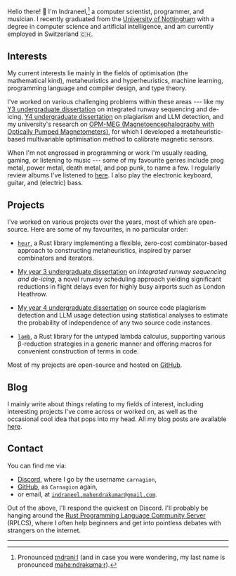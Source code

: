 Hello there! :wave: I'm Indraneel,[^pronounciation] a computer scientist, programmer, and musician. I recently graduated from the [University of Nottingham](https://www.nottingham.ac.uk/) with a degree in computer science and artificial intelligence, and am currently employed in Switzerland 🇨🇭.

## Interests

My current interests lie mainly in the fields of optimisation (the mathematical kind), metaheuristics and hyperheuristics, machine learning, programming language and compiler design, and type theory.

I've worked on various challenging problems within these areas --- like my [Y3 undergraduate dissertation](https://github.com/Carnagion/dissertation) on integrated runway sequencing and de-icing, [Y4 undergraduate dissertation](https://github.com/Carnagion/plagiarism-detection) on plagiarism and LLM detection, and my university's research on [OPM-MEG (Magnetoencephalography with Optically Pumped Magnetometers)](https://www.nottingham.ac.uk/research/groups/spmic/research/meg-and-opm.aspx), for which I developed a metaheuristic-based multivariable optimisation method to calibrate magnetic sensors.

When I'm not engrossed in programming or work I'm usually reading, gaming, or listening to music --- some of my favourite genres include prog metal, power metal, death metal, and pop punk, to name a few. I regularly review albums I've listened to [here](/reviews). I also play the electronic keyboard, guitar, and (electric) bass.

## Projects

I've worked on various projects over the years, most of which are open-source. Here are some of my favourites, in no particular order:

- [`heur`](https://github.com/Carnagion/heur), a Rust library implementing a flexible, zero-cost combinator-based approach to constructing metaheuristics, inspired by parser combinators and iterators.

- [My year 3 undergraduate dissertation](https://github.com/Carnagion/dissertation) on *integrated runway sequencing and de-icing*, a novel runway scheduling approach yielding significant reductions in flight delays even for highly busy airports such as London Heathrow.

- [My year 4 undergraduate dissertation](https://github.com/Carnagion/plagiarism-detection) on source code plagiarism detection and LLM usage detection using statistical analyses to estimate the probability of independence of any two source code instances.

- [`lamb`](https://github.com/Carnagion/lamb), a Rust library for the untyped lambda calculus, supporting various β-reduction strategies in a generic manner and offering macros for convenient construction of terms in code.

Most of my projects are open-source and hosted on [GitHub](https://github.com/Carnagion).

## Blog

I mainly write about things relating to my fields of interest, including interesting projects I've come across or worked on, as well as the occasional cool idea that pops into my head. All my blog posts are available [here](/blog).

## Contact

You can find me via:

- [Discord](https://discord.com/users/carnagion), where I go by the username `carnagion`,
- [GitHub](https://github.com/Carnagion), as `Carnagion` again,
- or email, at [`indraneel.mahendrakumar@gmail.com`](mailto:indraneel.mahendrakumar@gmail.com).

Out of the above, I'll respond the quickest on Discord. I'll probably be hanging around the [Rust Programming Language Community Server](https://discord.com/invite/rust-lang-community) (RPLCS), where I often help beginners and get into pointless debates with strangers on the internet.

---

[^pronounciation]: Pronounced [ɪndrəniːl](https://en.wikipedia.org/wiki/Help:IPA/Hindi_and_Urdu) (and in case you were wondering, my last name is pronounced [məɦeːndrəkʊmaːr](https://en.wikipedia.org/wiki/Help:IPA/Hindi_and_Urdu)).